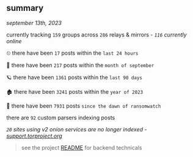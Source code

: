 
## summary
_september 13th, 2023_

currently tracking `159` groups across `286` relays & mirrors - _`116` currently online_

⏲ there have been `17` posts within the `last 24 hours`

🦈 there have been `217` posts within the `month of september`

🪐 there have been `1361` posts within the `last 90 days`

🏚 there have been `3241` posts within the `year of 2023`

🦕 there have been `7931` posts `since the dawn of ransomwatch`

there are `92` custom parsers indexing posts

_`20` sites using v2 onion services are no longer indexed - [support.torproject.org](https://support.torproject.org/onionservices/v2-deprecation/)_

> see the project [README](https://github.com/joshhighet/ransomwatch#ransomwatch--) for backend technicals

